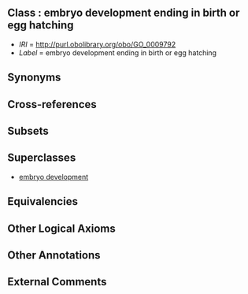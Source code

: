
## Class : embryo development ending in birth or egg hatching

 * *IRI* = http://purl.obolibrary.org/obo/GO_0009792
 * *Label* = embryo development ending in birth or egg hatching

## Synonyms


## Cross-references


## Subsets


## Superclasses

 * [embryo development](../../GO/90/GO_0009790.md)

## Equivalencies


## Other Logical Axioms


## Other Annotations


## External Comments

